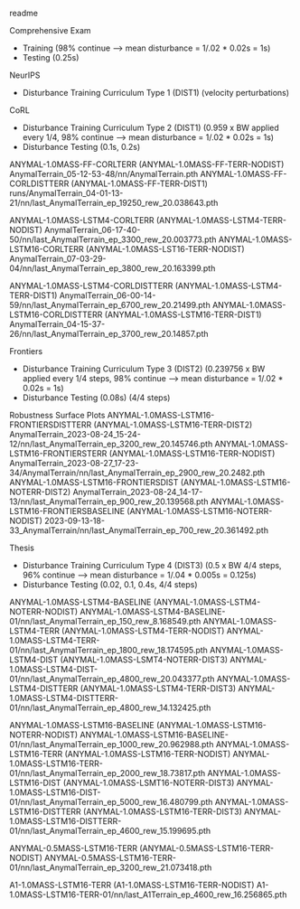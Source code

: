 readme

Comprehensive Exam
- Training (98% continue --> mean disturbance = 1/.02 * 0.02s = 1s)
- Testing (0.25s)

NeurIPS
- Disturbance Training Curriculum Type 1 (DIST1) (velocity perturbations)

CoRL
- Disturbance Training Curriculum Type 2 (DIST1) (0.959 x BW applied every 1/4, 98% continue --> mean disturbance = 1/.02 * 0.02s = 1s)
- Disturbance Testing (0.1s, 0.2s)

ANYMAL-1.0MASS-FF-CORLTERR (ANYMAL-1.0MASS-FF-TERR-NODIST) AnymalTerrain_05-12-53-48/nn/AnymalTerrain.pth
ANYMAL-1.0MASS-FF-CORLDISTTERR (ANYMAL-1.0MASS-FF-TERR-DIST1) runs/AnymalTerrain_04-01-13-21/nn/last_AnymalTerrain_ep_19250_rew_20.038643.pth

ANYMAL-1.0MASS-LSTM4-CORLTERR (ANYMAL-1.0MASS-LSTM4-TERR-NODIST) AnymalTerrain_06-17-40-50/nn/last_AnymalTerrain_ep_3300_rew_20.003773.pth
ANYMAL-1.0MASS-LSTM16-CORLTERR (ANYMAL-1.0MASS-LST16-TERR-NODIST) AnymalTerrain_07-03-29-04/nn/last_AnymalTerrain_ep_3800_rew_20.163399.pth

ANYMAL-1.0MASS-LSTM4-CORLDISTTERR (ANYMAL-1.0MASS-LSTM4-TERR-DIST1) AnymalTerrain_06-00-14-59/nn/last_AnymalTerrain_ep_6700_rew_20.21499.pth
ANYMAL-1.0MASS-LSTM16-CORLDISTTERR (ANYMAL-1.0MASS-LSTM16-TERR-DIST1) AnymalTerrain_04-15-37-26/nn/last_AnymalTerrain_ep_3700_rew_20.14857.pth

Frontiers
- Disturbance Training Curriculum Type 3 (DIST2) (0.239756 x BW applied every 1/4 steps, 98% continue --> mean disturbance = 1/.02 * 0.02s = 1s)
- Disturbance Testing (0.08s) (4/4 steps)

Robustness Surface Plots
ANYMAL-1.0MASS-LSTM16-FRONTIERSDISTTERR (ANYMAL-1.0MASS-LSTM16-TERR-DIST2) AnymalTerrain_2023-08-24_15-24-12/nn/last_AnymalTerrain_ep_3200_rew_20.145746.pth
ANYMAL-1.0MASS-LSTM16-FRONTIERSTERR (ANYMAL-1.0MASS-LSTM16-TERR-NODIST) AnymalTerrain_2023-08-27_17-23-34/AnymalTerrain/nn/last_AnymalTerrain_ep_2900_rew_20.2482.pth
ANYMAL-1.0MASS-LSTM16-FRONTIERSDIST (ANYMAL-1.0MASS-LSTM16-NOTERR-DIST2) AnymalTerrain_2023-08-24_14-17-13/nn/last_AnymalTerrain_ep_900_rew_20.139568.pth
ANYMAL-1.0MASS-LSTM16-FRONTIERSBASELINE (ANYMAL-1.0MASS-LSTM16-NOTERR-NODIST) 2023-09-13-18-33_AnymalTerrain/nn/last_AnymalTerrain_ep_700_rew_20.361492.pth

Thesis
- Disturbance Training Curriculum Type 4 (DIST3) (0.5 x BW 4/4 steps, 96% continue --> mean disturbance = 1/.04 * 0.005s = 0.125s)
- Disturbance Testing (0.02, 0.1, 0.4s, 4/4 steps)

ANYMAL-1.0MASS-LSTM4-BASELINE (ANYMAL-1.0MASS-LSTM4-NOTERR-NODIST) ANYMAL-1.0MASS-LSTM4-BASELINE-01/nn/last_AnymalTerrain_ep_150_rew_8.168549.pth
ANYMAL-1.0MASS-LSTM4-TERR (ANYMAL-1.0MASS-LSTM4-TERR-NODIST) ANYMAL-1.0MASS-LSTM4-TERR-01/nn/last_AnymalTerrain_ep_1800_rew_18.174595.pth
ANYMAL-1.0MASS-LSTM4-DIST (ANYMAL-1.0MASS-LSMT4-NOTERR-DIST3) ANYMAL-1.0MASS-LSTM4-DIST-01/nn/last_AnymalTerrain_ep_4800_rew_20.043377.pth
ANYMAL-1.0MASS-LSTM4-DISTTERR (ANYMAL-1.0MASS-LSTM4-TERR-DIST3) ANYMAL-1.0MASS-LSTM4-DISTTERR-01/nn/last_AnymalTerrain_ep_4800_rew_14.132425.pth

ANYMAL-1.0MASS-LSTM16-BASELINE (ANYMAL-1.0MASS-LSTM16-NOTERR-NODIST) ANYMAL-1.0MASS-LSTM16-BASELINE-01/nn/last_AnymalTerrain_ep_1000_rew_20.962988.pth
ANYMAL-1.0MASS-LSTM16-TERR (ANYMAL-1.0MASS-LSTM16-TERR-NODIST) ANYMAL-1.0MASS-LSTM16-TERR-01/nn/last_AnymalTerrain_ep_2000_rew_18.73817.pth
ANYMAL-1.0MASS-LSTM16-DIST (ANYMAL-1.0MASS-LSMT16-NOTERR-DIST3) ANYMAL-1.0MASS-LSTM16-DIST-01/nn/last_AnymalTerrain_ep_5000_rew_16.480799.pth
ANYMAL-1.0MASS-LSTM16-DISTTERR (ANYMAL-1.0MASS-LSTM16-TERR-DIST3) ANYMAL-1.0MASS-LSTM16-DISTTERR-01/nn/last_AnymalTerrain_ep_4600_rew_15.199695.pth

ANYMAL-0.5MASS-LSTM16-TERR (ANYMAL-0.5MASS-LSTM16-TERR-NODIST) ANYMAL-0.5MASS-LSTM16-TERR-01/nn/last_AnymalTerrain_ep_3200_rew_21.073418.pth

A1-1.0MASS-LSTM16-TERR (A1-1.0MASS-LSTM16-TERR-NODIST) A1-1.0MASS-LSTM16-TERR-01/nn/last_A1Terrain_ep_4600_rew_16.256865.pth


